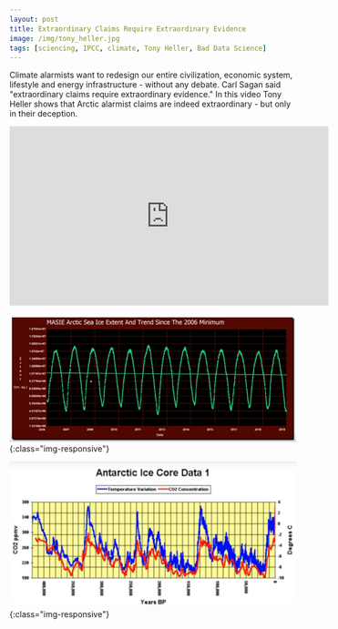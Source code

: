 ```yaml
---
layout: post
title: Extraordinary Claims Require Extraordinary Evidence
image: /img/tony_heller.jpg
tags: [sciencing, IPCC, climate, Tony Heller, Bad Data Science]
---
```

Climate alarmists want to redesign our entire civilization, economic system, lifestyle and energy infrastructure - without any debate. Carl Sagan said "extraordinary claims require extraordinary evidence."  In this video Tony Heller shows that Arctic alarmist claims are indeed extraordinary - but only in their deception.

<iframe width="560" height="315" src="https://www.youtube.com/embed/zGZQnkIvtms" frameborder="0" allow="accelerometer; autoplay; encrypted-media; gyroscope; picture-in-picture" allowfullscreen></iframe>

![Linear Trend](/img/Screenshot_20190924_173608.png){:class="img-responsive"}

![Cyclical Trend](/img/Screenshot_20190924_173440.png){:class="img-responsive"}
